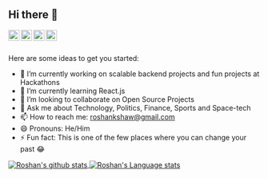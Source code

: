## Hi there 👋
<a href="https://twitter.com/roshankshaw">
  <img align="left" alt="Roshan's Twitter" width="22px" src="https://www.flaticon.com/svg/static/icons/svg/174/174876.svg" />
</a>
<a href="https://www.linkedin.com/in/roshankshaw/">
  <img align="left" alt="Roshan's Linkdein" width="22px" src="https://www.flaticon.com/svg/static/icons/svg/174/174857.svg" />
</a>
<a href="https://github.com/roshankshaw">
  <img align="left" alt="Roshan's Github" width="22px" src="https://github.com/fluidicon.png" />
</a>
<a href="https://instagram.com/roshan.k.shaw/">
  <img align="left" alt="Roshan's Instagram" width="22px" src="https://www.flaticon.com/svg/static/icons/svg/174/174855.svg" />
</a>

<br/>
<br/>

Here are some ideas to get you started:

- 🔭 I’m currently working on scalable backend projects and fun projects at Hackathons
- 🌱 I’m currently learning React.js
- 👯 I’m looking to collaborate on Open Source Projects
- 💬 Ask me about Technology, Politics, Finance, Sports and Space-tech
- 📫 How to reach me: <a style="color:#02ccff" href="mailto:roshankshaw@gmail.com">roshankshaw@gmail.com</a>
- 😄 Pronouns: He/Him
- ⚡ Fun fact: This is one of the few places where you can change your past :joy:


<a href="https://github.com/roshankshaw">
 <img align="center" src="https://github-readme-stats.vercel.app/api?username=roshankshaw&show_icons=true&theme=tokyonight&count_private=true" alt="Roshan's github stats"/>
</a>

<a href="https://github.com/roshankshaw">
 <img align="center" src="https://github-readme-stats.vercel.app/api/top-langs/?username=roshankshaw&show_icons=true&theme=tokyonight&count_private=true&hide=jupyter%20notebook" alt="Roshan's Language stats"/>
</a>
